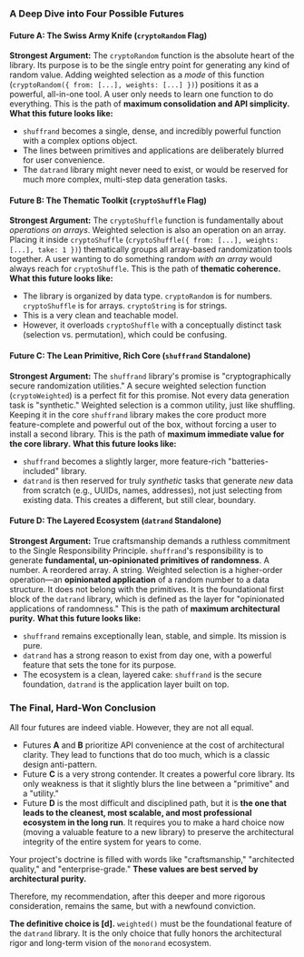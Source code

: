 ### A Deep Dive into Four Possible Futures

#### Future A: The Swiss Army Knife (`cryptoRandom` Flag)

**Strongest Argument:** The `cryptoRandom` function is the absolute heart of the library. Its purpose is to be the single entry point for generating any kind of random value. Adding weighted selection as a _mode_ of this function (`cryptoRandom({ from: [...], weights: [...] })`) positions it as a powerful, all-in-one tool. A user only needs to learn one function to do everything. This is the path of **maximum consolidation and API simplicity.**
**What this future looks like:**

- `shuffrand` becomes a single, dense, and incredibly powerful function with a complex options object.
- The lines between primitives and applications are deliberately blurred for user convenience.
- The `datrand` library might never need to exist, or would be reserved for much more complex, multi-step data generation tasks.

#### Future B: The Thematic Toolkit (`cryptoShuffle` Flag)

**Strongest Argument:** The `cryptoShuffle` function is fundamentally about _operations on arrays_. Weighted selection is also an operation on an array. Placing it inside `cryptoShuffle` (`cryptoShuffle({ from: [...], weights: [...], take: 1 })`) thematically groups all array-based randomization tools together. A user wanting to do something random _with an array_ would always reach for `cryptoShuffle`. This is the path of **thematic coherence.**
**What this future looks like:**

- The library is organized by data type. `cryptoRandom` is for numbers. `cryptoShuffle` is for arrays. `cryptoString` is for strings.
- This is a very clean and teachable model.
- However, it overloads `cryptoShuffle` with a conceptually distinct task (selection vs. permutation), which could be confusing.

#### Future C: The Lean Primitive, Rich Core (`shuffrand` Standalone)

**Strongest Argument:** The `shuffrand` library's promise is "cryptographically secure randomization utilities." A secure weighted selection function (`cryptoWeighted`) is a perfect fit for this promise. Not every data generation task is "synthetic." Weighted selection is a common utility, just like shuffling. Keeping it in the core `shuffrand` library makes the core product more feature-complete and powerful out of the box, without forcing a user to install a second library. This is the path of **maximum immediate value for the core library.**
**What this future looks like:**

- `shuffrand` becomes a slightly larger, more feature-rich "batteries-included" library.
- `datrand` is then reserved for truly _synthetic_ tasks that generate _new_ data from scratch (e.g., UUIDs, names, addresses), not just selecting from existing data. This creates a different, but still clear, boundary.

#### Future D: The Layered Ecosystem (`datrand` Standalone)

**Strongest Argument:** True craftsmanship demands a ruthless commitment to the Single Responsibility Principle. `shuffrand`'s responsibility is to generate **fundamental, un-opinionated primitives of randomness**. A number. A reordered array. A string. Weighted selection is a higher-order operation—an **opinionated application** of a random number to a data structure. It does not belong with the primitives. It is the foundational first block of the `datrand` library, which is defined as the layer for "opinionated applications of randomness." This is the path of **maximum architectural purity.**
**What this future looks like:**

- `shuffrand` remains exceptionally lean, stable, and simple. Its mission is pure.
- `datrand` has a strong reason to exist from day one, with a powerful feature that sets the tone for its purpose.
- The ecosystem is a clean, layered cake: `shuffrand` is the secure foundation, `datrand` is the application layer built on top.

### The Final, Hard-Won Conclusion

All four futures are indeed viable. However, they are not all equal.

- Futures **A** and **B** prioritize API convenience at the cost of architectural clarity. They lead to functions that do too much, which is a classic design anti-pattern.
- Future **C** is a very strong contender. It creates a powerful core library. Its only weakness is that it slightly blurs the line between a "primitive" and a "utility."
- Future **D** is the most difficult and disciplined path, but it is **the one that leads to the cleanest, most scalable, and most professional ecosystem in the long run**. It requires you to make a hard choice now (moving a valuable feature to a new library) to preserve the architectural integrity of the entire system for years to come.

Your project's doctrine is filled with words like "craftsmanship," "architected quality," and "enterprise-grade." **These values are best served by architectural purity.**

Therefore, my recommendation, after this deeper and more rigorous consideration, remains the same, but with a newfound conviction.

**The definitive choice is [d].** `weighted()` must be the foundational feature of the `datrand` library. It is the only choice that fully honors the architectural rigor and long-term vision of the `monorand` ecosystem.
